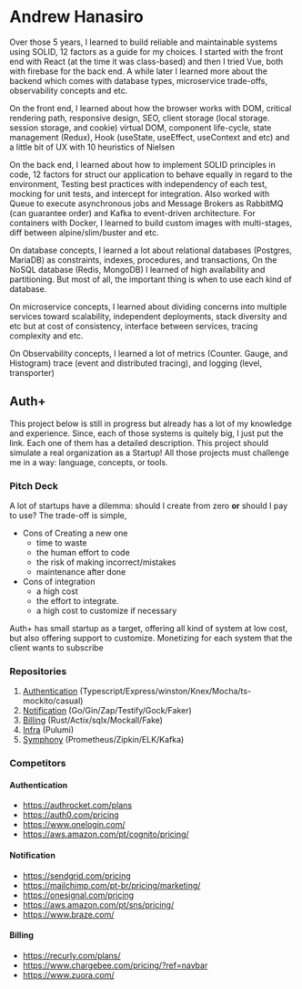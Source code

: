 # Andrew Hanasiro

Over those 5 years, I learned to build reliable and maintainable systems using SOLID, 12 factors as a guide for my choices. I started with the front end with React (at the time it was class-based) and then I tried Vue, both with firebase for the back end. A while later I learned more about the backend which comes with database types, microservice trade-offs, observability concepts and etc.

On the front end, I learned about how the browser works with DOM, critical rendering path, responsive design, SEO, client storage (local storage. session storage, and cookie) virtual DOM, component life-cycle, state management (Redux), Hook (useState, useEffect, useContext and etc) and a little bit of UX with 10 heuristics of Nielsen
 
On the back end, I learned about how to implement SOLID principles in code, 12 factors for struct our application to behave equally in regard to the environment, Testing best practices with independency of each test, mocking for unit tests, and intercept for integration. Also worked with Queue to execute asynchronous jobs and Message Brokers as RabbitMQ (can guarantee order) and Kafka to event-driven architecture. For containers with Docker, I learned to build custom images with multi-stages, diff between alpine/slim/buster and etc.

On database concepts, I learned a lot about relational databases (Postgres, MariaDB) as constraints, indexes, procedures, and transactions, On the NoSQL database (Redis, MongoDB) I learned of high availability and partitioning. But most of all, the important thing is when to use each kind of database.

On microservice concepts, I learned about dividing concerns into multiple services toward scalability, independent deployments, stack diversity and etc but at cost of consistency, interface between services, tracing complexity and etc.

On Observability concepts, I learned a lot of metrics (Counter. Gauge, and Histogram) trace (event and distributed tracing), and logging (level, transporter)

## Auth+

This project below is still in progress but already has a lot of my knowledge and experience. Since, each of those systems is quitely big, I just put the link. Each one of them has a detailed description. This project should simulate  a real organization as a Startup! All those projects must challenge me in a way: language, concepts, or tools.

### Pitch Deck

A lot of startups have a dilemma: should I create from zero **or** should I pay to use? The trade-off is simple,

- Cons of Creating a new one
  - time to waste
  - the human effort to code
  - the risk of making incorrect/mistakes
  - maintenance after done
- Cons of integration
  - a high cost
  - the effort to integrate.
  - a high cost to customize if necessary

Auth+ has small startup as a target, offering all kind of system at low cost, but also offering support to customize. Monetizing for each system that the client wants to subscribe

### Repositories

1. [Authentication](https://github.com/auth-plus/auth-plus-authentication) (Typescript/Express/winston/Knex/Mocha/ts-mockito/casual)
2. [Notification](https://github.com/auth-plus/auth-plus-notification) (Go/Gin/Zap/Testify/Gock/Faker)
3. [Billing](https://github.com/auth-plus/auth-plus-billing) (Rust/Actix/sqlx/Mockall/Fake)
4. [Infra](https://github.com/auth-plus/auth-plus-infra) (Pulumi)
5. [Symphony](https://github.com/auth-plus/auth-plus-symphony) (Prometheus/Zipkin/ELK/Kafka)

### Competitors

#### Authentication

- <https://authrocket.com/plans>
- <https://auth0.com/pricing>
- <https://www.onelogin.com/>
- <https://aws.amazon.com/pt/cognito/pricing/>

#### Notification

- <https://sendgrid.com/pricing>
- <https://mailchimp.com/pt-br/pricing/marketing/>
- <https://onesignal.com/pricing>
- <https://aws.amazon.com/pt/sns/pricing/>
- <https://www.braze.com/>

#### Billing

- <https://recurly.com/plans/>
- <https://www.chargebee.com/pricing/?ref=navbar>
- <https://www.zuora.com/>


